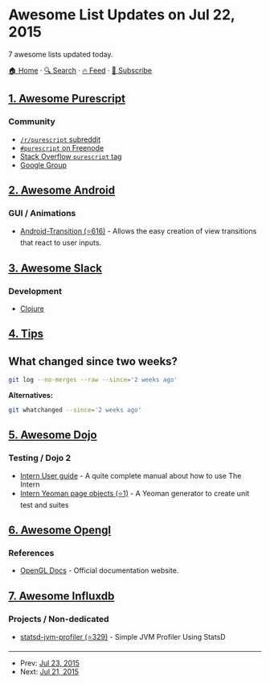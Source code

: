 # Awesome List Updates on Jul 22, 2015

7 awesome lists updated today.

[🏠 Home](/README.md) · [🔍 Search](https://test.trackawesomelist.com/search/) · [🔥 Feed](https://test.trackawesomelist.com/feed.xml) · [📮 Subscribe](https://trackawesomelist.us17.list-manage.com/subscribe?u=d2f0117aa829c83a63ec63c2f&id=36a103854c)



## [1. Awesome Purescript](/content/passy/awesome-purescript/README.md)

### Community

*   [`/r/purescript` subreddit](http://www.reddit.com/r/purescript)
*   [`#purescript` on Freenode](http://webchat.freenode.net/?channels=purescript)
*   [Stack Overflow `purescript` tag](http://stackoverflow.com/questions/tagged/purescript)
*   [Google Group](https://groups.google.com/forum/#!forum/purescript)

## [2. Awesome Android](/content/JStumpp/awesome-android/README.md)

### GUI / Animations

*   [Android-Transition (⭐616)](https://github.com/kaichunlin/android-transition) - Allows the easy creation of view transitions that react to user inputs.

## [3. Awesome Slack](/content/filipelinhares/awesome-slack/README.md)

### Development

*   [Clojure](http://clojurians.net/)

## [4. Tips](/content/git-tips/tips/README.md)
## What changed since two weeks?

```sh
git log --no-merges --raw --since='2 weeks ago'
```

**Alternatives:**

```sh
git whatchanged --since='2 weeks ago'
```

## [5. Awesome Dojo](/content/petk/awesome-dojo/README.md)

### Testing / Dojo 2

*   [Intern User guide](https://theintern.github.io/intern/#what-is-intern) - A quite complete manual about how to use The Intern
*   [Intern Yeoman page objects (⭐1)](https://github.com/glamb/generator-internjs-pageobjects/) - A Yeoman generator to create unit test and suites

## [6. Awesome Opengl](/content/eug/awesome-opengl/README.md)

### References

*   [OpenGL Docs](https://www.opengl.org/sdk/docs) - Official documentation website.

## [7. Awesome Influxdb](/content/mark-rushakoff/awesome-influxdb/README.md)

### Projects / Non-dedicated

*   [statsd-jvm-profiler (⭐329)](https://github.com/etsy/statsd-jvm-profiler) - Simple JVM Profiler Using StatsD

---

- Prev: [Jul 23, 2015](/content/2015/07/23/README.md)
- Next: [Jul 21, 2015](/content/2015/07/21/README.md)